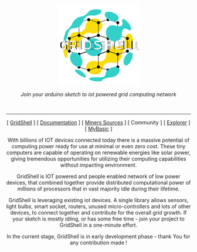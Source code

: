<p align="center">
  <img  src="https://github.com/invpe/gridshell/blob/main/Resources/gridshell_small.png">
</p>

<p align="center">
  <i>Join your arduino sketch to iot powered grid computing network</i>
</p>

<div align="center">
<img src="https://api.gridshell.net/resources/miners.png" alt="">
<img src="https://api.gridshell.net/resources/tasks.png" alt="">
<img src="https://api.gridshell.net/resources/projects.png" alt="">
<img src="https://api.gridshell.net/resources/users.png" alt="">
<img src="https://api.gridshell.net/resources/tasksr.png" alt="">
</div>

- - - - - - - - - - - -

 
<div align="center" >
 
[ [GridShell](https://www.gridshell.net/) ] [ [Documentation](https://github.com/invpe/gridshell/tree/main/Documentation) ] [ [Miners Sources](https://github.com/invpe/gridshell/tree/main/Miners/) ] [ Community ] [ [Explorer](https://explorer.gridshell.net:3000) ] [ [MyBasic](https://github.com/paladin-t/my_basic) ]
  
With billions of IOT devices connected today there is a massive potential of computing power ready for use at minimal or even zero cost. These tiny computers are capable of operating on renewable energies like solar power, giving tremendous opportunities for utilizing their computing capabilities without impacting environment.

GridShell is IOT powered and people enabled network of low power devices, that combined together provide distributed computational power of millions of processors that in vast majority idle during their lifetime.
  
  GridShell is leveraging existing iot devices. A single library allows sensors, light bulbs, smart socket, routers, unused micro-controllers and lots of other devices, to connect together and contribute for the overall grid growth. If your sketch is mostly idling, or has some free time - join your project to GridShell in a one-minute effort.
  
  In the current stage, GridShell is in early development phase - thank You for any contribution made !
